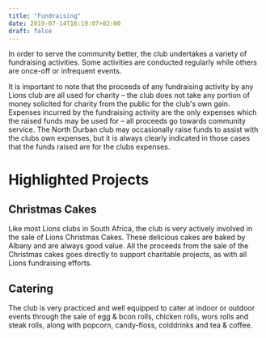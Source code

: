 ```yaml
---
title: "Fundraising"
date: 2019-07-14T16:19:07+02:00
draft: false
---
```


In order to serve the community better, the club undertakes a variety of fundraising activities. Some activities are conducted regularly while others are once-off or infrequent events.

It is important to note that the proceeds of any fundraising activity by any Lions club are all used for charity – the club does not take any portion of money solicited for charity from the public for the club's own gain. Expenses incurred by the fundraising activity are the only expenses which the raised funds may be used for – all proceeds go towards community service. The North Durban club may occasionally raise funds to assist with the clubs own expenses, but it is always clearly indicated in those cases that the funds raised are for the clubs expenses.

# Highlighted Projects

## Christmas Cakes

Like most Lions clubs in South Africa, the club is very actively involved in the sale of Lions Christmas Cakes. These delicious cakes are baked by Albany and are always good value. All the proceeds from the sale of the Christmas cakes goes directly to support charitable projects, as with all Lions fundraising efforts.

## Catering

The club is very practiced and well equipped to cater at indoor or outdoor events through the sale of egg & bcon rolls, chicken rolls, wors rolls and steak rolls, along with popcorn, candy-floss, colddrinks and tea & coffee.
